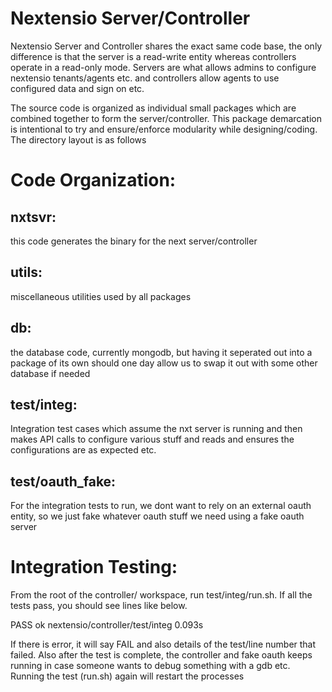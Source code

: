 # Nextensio Server/Controller

Nextensio Server and Controller shares the exact same code base, the only difference
is that the server is a read-write entity whereas controllers operate in a read-only
mode. Servers are what allows admins to configure nextensio tenants/agents etc. and 
controllers allow agents to use configured data and sign on etc.

The source code is organized as individual small packages which are combined together
to form the server/controller. This package demarcation is intentional to try and 
ensure/enforce modularity while designing/coding. The directory layout is as follows

# Code Organization:

## nxtsvr:
this code generates the binary for the next server/controller

## utils:
miscellaneous utilities used by all packages

## db:
the database code, currently mongodb, but having it seperated out into a package
of its own should one day allow us to swap it out with some other database if needed

## test/integ:
Integration test cases which assume the nxt server is running and then makes API calls
to configure various stuff and reads and ensures the configurations are as expected etc.

## test/oauth_fake:
For the integration tests to run, we dont want to rely on an external oauth entity, so
we just fake whatever oauth stuff we need using a fake oauth server

# Integration Testing:

From the root of the controller/ workspace, run test/integ/run.sh. If all the tests pass,
you should see lines like below. 

PASS
ok  	nextensio/controller/test/integ	0.093s

If there is error, it will say FAIL and also details of the test/line number that failed.
Also after the test is complete, the controller and fake oauth keeps running in case someone
wants to debug something with a gdb etc. Running the test (run.sh) again will restart the 
processes

